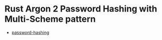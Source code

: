 # Rust Argon 2 Password Hashing with Multi-Scheme pattern
- [password-hashing](https://www.youtube.com/watch?v=3E0zK5h9zEs)
